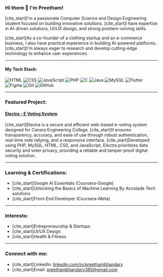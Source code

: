 ### Hi there 👋 I'm Preetham!

[cite_start]I'm a passionate Computer Science and Design Engineering student focused on building innovative solutions. [cite_start]I have expertise in AI-driven solutions, UI/UX design, and strong problem-solving skills.

[cite_start]As a co-founder of a clothing startup and an e-commerce business, I also have practical experience in building AI-powered platforms. [cite_start]I'm always eager to research and develop cutting-edge technology to enhance user experiences.

---

#### My Tech Stack:

![HTML](https://img.shields.io/badge/HTML5-E34F26?style=for-the-badge&logo=html5&logoColor=white)
![CSS](https://img.shields.io/badge/CSS3-1572B6?style=for-the-badge&logo=css3&logoColor=white)
![JavaScript](https://img.shields.io/badge/JavaScript-F7DF1E?style=for-the-badge&logo=javascript&logoColor=black)
![PHP](https://img.shields.io/badge/PHP-777BB4?style=for-the-badge&logo=php&logoColor=white)
![C](https://img.shields.io/badge/C-A8B9CC?style=for-the-badge&logo=c&logoColor=white)
![Java](https://img.shields.io/badge/Java-007396?style=for-the-badge&logo=java&logoColor=white)
![MySQL](https://img.shields.io/badge/MySQL-4479A1?style=for-the-badge&logo=mysql&logoColor=white)
![Flutter](https://img.shields.io/badge/Flutter-02569B?style=for-the-badge&logo=flutter&logoColor=white)
![Figma](https://img.shields.io/badge/Figma-F24E1E?style=for-the-badge&logo=figma&logoColor=white)
![Git](https://img.shields.io/badge/Git-F05032?style=for-the-badge&logo=git&logoColor=white)
![GitHub](https://img.shields.io/badge/GitHub-181717?style=for-the-badge&logo=github&logoColor=white)

---

### Featured Project:

#### [Electra - E Voting System](https://github.com/preethu23456/Electra-E-voting-system)
[cite_start]Electra is a secure and efficient web-based e-voting system designed for Canara Engineering College. [cite_start]It ensures transparency, accuracy, and ease of use through robust authentication, real-time vote tallying, and a responsive interface. [cite_start]Developed using PHP, MySQL, HTML, CSS, and JavaScript, Electra prioritizes data security and voter privacy, providing a reliable and tamper-proof digital voting solution.

---

### Learning & Certifications:
* [cite_start]Google AI Essentials (Coursera-Google) 
* [cite_start]Unlocking the Basics of Machine Learning By Accolade Tech solutions 
* [cite_start]Front-End Developer (Coursera-Meta) 

---

### Interests:
* [cite_start]Entrepreneurship & Startups 
* [cite_start]UI/UX Design 
* [cite_start]Health & Fitness 

---

### Connect with me:
* [cite_start]LinkedIn: [linkedin.com/in/preethambhandary](https://www.linkedin.com/in/preethambhandary) 
* [cite_start]Email: [preethambhandary385@gmail.com](mailto:preethambhandary385@gmail.com)

